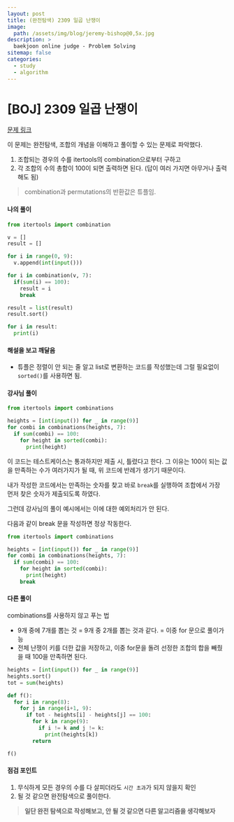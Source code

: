 ```yaml
---
layout: post
title: (완전탐색) 2309 일곱 난쟁이
image:
  path: /assets/img/blog/jeremy-bishop@0,5x.jpg
description: >
  baekjoon online judge - Problem Solving
sitemap: false
categories:
  - study
  - algorithm
---
```


# [BOJ] 2309 일곱 난쟁이

[문제 링크](https://boj.kr/2309)

이 문제는 완전탐색, 조합의 개념을 이해하고 풀이할 수 있는 문제로 파악했다.

1. 조합되는 경우의 수를 itertools의 combination으로부터 구하고
2. 각 조합의 수의 총합이 100이 되면 출력하면 된다. (답이 여러 가지면 아무거나 출력해도 됨)

> combination과 permutations의 반환값은 튜플임.

#### 나의 풀이

```python
from itertools import combination

v = []
result = []

for i in range(0, 9):
  v.append(int(input()))

for i in combination(v, 7):
  if(sum(i) == 100):
    result = i
    break

result = list(result)
result.sort()

for i in result:
  print(i)
```

#### 해설을 보고 깨달음

* 튜플은 정렬이 안 되는 줄 알고 list로 변환하는 코드를 작성했는데 그럴 필요없이 `sorted()`를 사용하면 됨.


#### 강사님 풀이

```python
from itertools import combinations

heights = [int(input()) for _ in range(9)]
for combi in combinations(heights, 7):
  if sum(combi) == 100:
    for height in sorted(combi):
      print(height)
```

이 코드는 테스트케이스는 통과하지만 제출 시, 틀렸다고 한다.
그 이유는 100이 되는 값을 만족하는 수가 여러가지가 될 때, 위 코드에 반례가 생기기 때문이다.

내가 작성한 코드에서는 만족하는 숫자를 찾고 바로 `break`를 실행하여 조합에서 가장 먼저 찾은 숫자가 제출되도록 하였다.

그런데 강사님의 풀이 예시에서는 이에 대한 예외처리가 안 된다.

다음과 같이 break 문을 작성하면 정상 작동한다.

```python
from itertools import combinations

heights = [int(input()) for _ in range(9)]
for combi in combinations(heights, 7):
  if sum(combi) == 100:
    for height in sorted(combi):
      print(height)
    break
```

#### 다른 풀이

combinations를 사용하지 않고 푸는 법
* 9개 중에 7개를 뽑는 것 = 9개 중 2개를 뽑는 것과 같다. = 이중 for 문으로 풀이가능
* 전체 난쟁이 키를 더한 값을 저장하고, 이중 for문을 돌려 선정한 조합의 합을 빼줬을 때 100을 만족하면 된다.

```python
heights = [int(input()) for _ in range(9)]
heights.sort()
tot = sum(heights)

def f():
  for i in range(8):
    for j in range(i+1, 9):
      if tot - heights[i] - heights[j] == 100:
        for k in range(9):
          if i != k and j != k:
            print(heights[k])
        return

f()
```

#### 점검 포인트

1. 무식하게 모든 경우의 수를 다 살피더라도 `시간 초과`가 되지 않을지 확인
2. 될 것 같으면 완전탐색으로 풀이한다.

> **일단 완전 탐색으로 작성해보고, 안 될 것 같으면 다른 알고리즘을 생각해보자**
